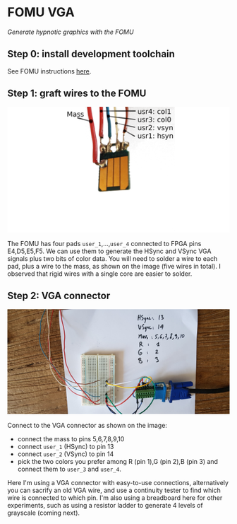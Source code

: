 # FOMU VGA
_Generate hypnotic graphics with the FOMU_

Step 0: install development toolchain
-------------------------------------

See FOMU instructions [here](https://github.com/BrunoLevy/learn-fpga/blob/master/FemtoRV/TUTORIALS/toolchain.md).


Step 1: graft wires to the FOMU
--------------------------------

![](Images/FrankenFOMU.png)

The FOMU has four pads `user_1`,...,`user_4` connected to FPGA pins
E4,D5,E5,F5. We can use them to generate the HSync and VSync VGA signals
plus two bits of color data. You will need to solder a wire to each pad, 
plus a wire to the mass, as shown on the image (five wires in total).
I observed that rigid wires with a single core are easier to solder.

Step 2: VGA connector
---------------------

![](Images/VGA.jpg)

Connect to the VGA connector as shown on the image:
  - connect the mass to pins 5,6,7,8,9,10
  - connect `user_1` (HSync) to pin 13
  - connect `user_2` (VSync) to pin 14
  - pick the two colors you prefer among R (pin 1),G (pin 2),B (pin 3) 
    and connect them to `user_3` and `user_4`. 

Here I'm using a VGA connector with easy-to-use connections,
alternatively you can sacrify an old VGA wire, and use a continuity
tester to find which wire is connected to which pin. I'm also using 
a breadboard here for other experiments, such as using a resistor 
ladder to generate 4 levels of grayscale (coming next).








